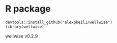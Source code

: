 # R package

    devtools::install_github("alexpkeil1/wellwise")
    library(wellwise)



wellwise v0.2.9